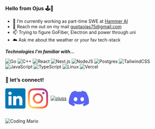 <div>

  
### Hello from Ojus 🕹️🪼
  
- 🚀 I’m currently working as part-time SWE at [Hammer AI](https://hammerai.com)
- 🌱 Reach me out on my mail guptaojas75@gmail.com 
- 📫 Trying to figure GoFiber, Electron and power through uni
- ☁️ Ask me about the weather or your fav tech-stack
</div>

***Technologies I'm familiar with...***

![Go](https://img.shields.io/badge/Go-00ADD8?style=for-the-badge&logo=go&logoColor=white)
![C++](https://img.shields.io/badge/c++-%2300599C.svg?style=for-the-badge&logo=c%2B%2B&logoColor=white)
![React](https://img.shields.io/badge/React-%2320232a.svg?style=for-the-badge&logo=react&logoColor=%2361DAFB)
![Next.js](https://img.shields.io/badge/Next.js-black?style=for-the-badge&logo=next.js&logoColor=white)
![NodeJS](https://img.shields.io/badge/node.js-6DA55F?style=for-the-badge&logo=node.js&logoColor=white)
![Postgres](https://img.shields.io/badge/Postgres-%23316192.svg?style=for-the-badge&logo=postgresql&logoColor=white)
![TailwindCSS](https://img.shields.io/badge/TailwindCSS-%2338B2AC.svg?style=for-the-badge&logo=tailwind-css&logoColor=white)
![JavaScript](https://img.shields.io/badge/JavaScript-%23323330.svg?style=for-the-badge&logo=javascript&logoColor=%23F7DF1E)
![TypeScript](https://img.shields.io/badge/TypeScript-%23007ACC.svg?style=for-the-badge&logo=typescript&logoColor=white)
![Linux](https://img.shields.io/badge/Linux-%23FCC624.svg?style=for-the-badge&logo=linux&logoColor=black)
![Vercel](https://img.shields.io/badge/Vercel-%23000000.svg?style=for-the-badge&logo=vercel&logoColor=white)

### 🥠 let’s connect!

<a href="https://linkedin.com/in/ojuss" target="blank"><img align="center" src="https://raw.githubusercontent.com/CLorant/readme-social-icons/main/large/colored/linkedin.svg" alt="ojuss"  /></a>&nbsp;
<a href="https://instagram.com/ojusw" target="blank"><img align="center" src="https://raw.githubusercontent.com/CLorant/readme-social-icons/main/large/colored/instagram.svg" alt="ojusgup"  /></a>&nbsp;
<a href="https://www.leetcode.com/ojuss" target="blank"><img align="center" src="https://go-skill-icons.vercel.app/api/icons?i=leetcode" alt="ojuss" height="36" width="36" /></a>&nbsp;
<a href="https://discord.gg/https://discord.gg/gprZUGqVSR" target="blank"><img align="center" src="https://raw.githubusercontent.com/CLorant/readme-social-icons/main/large/colored/discord.svg"/></a>

<br />
<div>
<img src="https://s11.gifyu.com/images/SG3Fp.gif" alt="Coding Mario" width="350" />  
</div>
